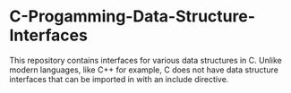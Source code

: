# C-Progamming-Data-Structure-Interfaces
This repository contains interfaces for various data structures in C. Unlike modern languages, like C++ for example, C does not have
data structure interfaces that can be imported in with an include directive.
